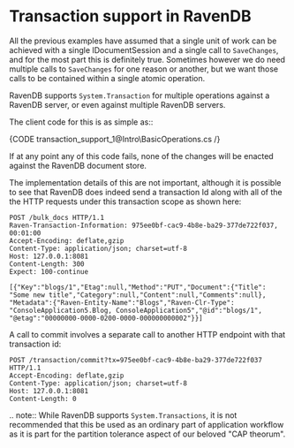 ﻿# Transaction support in RavenDB

All the previous examples have assumed that a single unit of work can be achieved with a single IDocumentSession and a single call to `SaveChanges`, and for the most part this is definitely true. Sometimes however we do need multiple calls to `SaveChanges` for one reason or another, but we want those calls to be contained within a single atomic operation.

RavenDB supports `System.Transaction` for multiple operations against a RavenDB server, or even against multiple RavenDB servers.

The client code for this is as simple as::

{CODE transaction_support_1@Intro\BasicOperations.cs /}
	
If at any point any of this code fails, none of the changes will be enacted against the RavenDB document store.

The implementation details of this are not important, although it is possible to see that RavenDB does indeed send a transaction Id along with all of the the HTTP requests under this transaction scope as shown here:

	POST /bulk_docs HTTP/1.1
	Raven-Transaction-Information: 975ee0bf-cac9-4b8e-ba29-377de722f037, 00:01:00
	Accept-Encoding: deflate,gzip
	Content-Type: application/json; charset=utf-8
	Host: 127.0.0.1:8081
	Content-Length: 300
	Expect: 100-continue

	[{"Key":"blogs/1","Etag":null,"Method":"PUT","Document":{"Title":
	"Some new title","Category":null,"Content":null,"Comments":null},
	"Metadata":{"Raven-Entity-Name":"Blogs","Raven-Clr-Type":
	"ConsoleApplication5.Blog, ConsoleApplication5","@id":"blogs/1",
	"@etag":"00000000-0000-0200-0000-000000000002"}}]

A call to commit involves a separate call to another HTTP endpoint with that transaction id:

	POST /transaction/commit?tx=975ee0bf-cac9-4b8e-ba29-377de722f037 HTTP/1.1
	Accept-Encoding: deflate,gzip
	Content-Type: application/json; charset=utf-8
	Host: 127.0.0.1:8081
	Content-Length: 0

.. note::
	While RavenDB supports `System.Transactions`, it is not recommended that this be used as an ordinary part of application workflow as it is part for the partition tolerance aspect of our beloved "CAP theorum".
